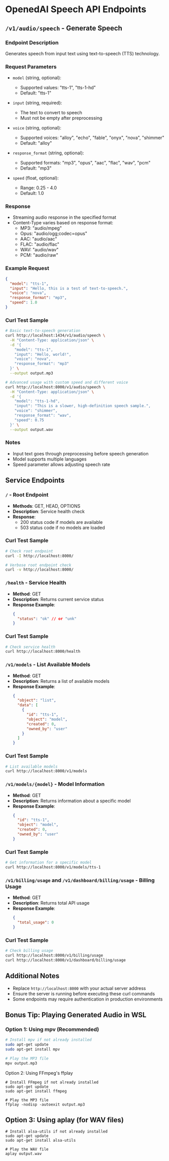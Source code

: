 # OpenedAI Speech API Endpoints

## `/v1/audio/speech` - Generate Speech

### Endpoint Description
Generates speech from input text using text-to-speech (TTS) technology.

### Request Parameters
- `model` (string, optional): 
  - Supported values: "tts-1", "tts-1-hd"
  - Default: "tts-1"

- `input` (string, required): 
  - The text to convert to speech
  - Must not be empty after preprocessing

- `voice` (string, optional):
  - Supported voices: "alloy", "echo", "fable", "onyx", "nova", "shimmer"
  - Default: "alloy"

- `response_format` (string, optional):
  - Supported formats: "mp3", "opus", "aac", "flac", "wav", "pcm"
  - Default: "mp3"

- `speed` (float, optional):
  - Range: 0.25 - 4.0
  - Default: 1.0

### Response
- Streaming audio response in the specified format
- Content-Type varies based on response format:
  - MP3: "audio/mpeg"
  - Opus: "audio/ogg;codec=opus"
  - AAC: "audio/aac"
  - FLAC: "audio/flac"
  - WAV: "audio/wav"
  - PCM: "audio/raw"

### Example Request
```json
{
  "model": "tts-1",
  "input": "Hello, this is a test of text-to-speech.",
  "voice": "nova",
  "response_format": "mp3",
  "speed": 1.0
}
```

### Curl Test Sample
```bash
# Basic text-to-speech generation
curl http://localhost:1434/v1/audio/speech \
  -H "Content-Type: application/json" \
  -d '{
    "model": "tts-1",
    "input": "Hello, world!",
    "voice": "nova",
    "response_format": "mp3"
  }' \
  --output output.mp3

# Advanced usage with custom speed and different voice
curl http://localhost:8000/v1/audio/speech \
  -H "Content-Type: application/json" \
  -d '{
    "model": "tts-1-hd",
    "input": "This is a slower, high-definition speech sample.",
    "voice": "shimmer",
    "response_format": "wav",
    "speed": 0.75
  }' \
  --output output.wav
```

### Notes
- Input text goes through preprocessing before speech generation
- Model supports multiple languages
- Speed parameter allows adjusting speech rate

## Service Endpoints

### `/` - Root Endpoint
- **Methods**: GET, HEAD, OPTIONS
- **Description**: Service health check
- **Response**:
  - 200 status code if models are available
  - 503 status code if no models are loaded

### Curl Test Sample
```bash
# Check root endpoint
curl -I http://localhost:8000/

# Verbose root endpoint check
curl -v http://localhost:8000/
```

### `/health` - Service Health
- **Method**: GET
- **Description**: Returns current service status
- **Response Example**:
  ```json
  {
    "status": "ok" // or "unk"
  }
  ```

### Curl Test Sample
```bash
# Check service health
curl http://localhost:8000/health
```

### `/v1/models` - List Available Models
- **Method**: GET
- **Description**: Returns a list of available models
- **Response Example**:
  ```json
  {
    "object": "list",
    "data": [
      {
        "id": "tts-1",
        "object": "model",
        "created": 0,
        "owned_by": "user"
      }
    ]
  }
  ```

### Curl Test Sample
```bash
# List available models
curl http://localhost:8000/v1/models
```

### `/v1/models/{model}` - Model Information
- **Method**: GET
- **Description**: Returns information about a specific model
- **Response Example**:
  ```json
  {
    "id": "tts-1",
    "object": "model",
    "created": 0,
    "owned_by": "user"
  }
  ```

### Curl Test Sample
```bash
# Get information for a specific model
curl http://localhost:8000/v1/models/tts-1
```

### `/v1/billing/usage` and `/v1/dashboard/billing/usage` - Billing Usage
- **Method**: GET
- **Description**: Returns total API usage
- **Response Example**:
  ```json
  {
    "total_usage": 0
  }
  ```

### Curl Test Sample
```bash
# Check billing usage
curl http://localhost:8000/v1/billing/usage
curl http://localhost:8000/v1/dashboard/billing/usage
```

## Additional Notes
- Replace `http://localhost:8000` with your actual server address
- Ensure the server is running before executing these curl commands
- Some endpoints may require authentication in production environments

## Bonus Tip: Playing Generated Audio in WSL

### Option 1: Using mpv (Recommended)
```bash
# Install mpv if not already installed
sudo apt-get update
sudo apt-get install mpv

# Play the MP3 file
mpv output.mp3
```

Option 2: Using FFmpeg's ffplay
```
# Install FFmpeg if not already installed
sudo apt-get update
sudo apt-get install ffmpeg

# Play the MP3 file
ffplay -nodisp -autoexit output.mp3
```

## Option 3: Using aplay (for WAV files)
```
# Install alsa-utils if not already installed
sudo apt-get update
sudo apt-get install alsa-utils

# Play the WAV file
aplay output.wav
```

